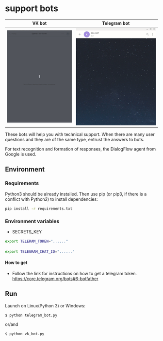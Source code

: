 # support bots 
| VK bot | Telegram bot|
|--------|-------------|
| ![VK dialog Demo](demo/vk.gif) | ![Telegram dialog Demo](demo/Telegram.gif) |

These bots will help you with technical support. When there are many user questions and they are of the same type, entrust the answers to bots.

For text recognition and formation of responses, the DialogFlow agent from Google is used.

## Environment

### Requirements

Python3 should be already installed. Then use pip (or pip3, if there is a conflict with Python2) to install dependencies:

```sh
pip install -r requirements.txt
```

### Environment variables

- SECRETS_KEY

```sh
export TELERAM_TOKEN="......"

export TELEGRAM_CHAT_ID="......"

```
#### How to get

* Follow the link for instructions on how to get a telegram token. https://core.telegram.org/bots#6-botfather

## Run

Launch on Linux(Python 3) or Windows:

```sh
$ python telegram_bot.py
```
or/and
```sh
$ python vk_bot.py
```
